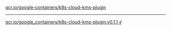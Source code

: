 [gcr.io/google-containers/k8s-cloud-kms-plugin](https://hub.docker.com/r/abcz/k8s-cloud-kms-plugin/tags/) 

----
[gcr.io/google_containers/k8s-cloud-kms-plugin:v0.1.1 √](https://hub.docker.com/r/abcz/k8s-cloud-kms-plugin/tags/)


